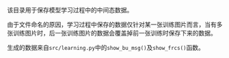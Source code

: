 该目录用于保存模型学习过程中的中间态数据。

由于文件命名的原因，学习过程中保存的数据仅针对某一张训练图片而言，当有多张训练图片时，后一张训练图片的数据会覆盖掉前一张训练时保存下来的数据。

生成的数据来自`src/learning.py`中的`show_bu_msg()`及`show_frcs()`函数。